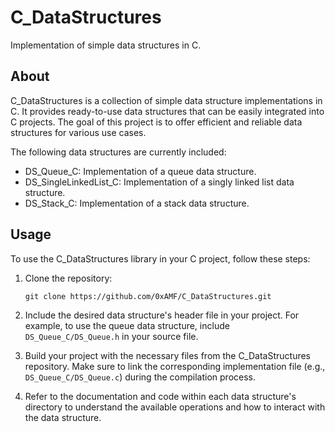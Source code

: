 # C_DataStructures
Implementation of simple data structures in C.

## About

C_DataStructures is a collection of simple data structure implementations in C. It provides ready-to-use data structures that can be easily integrated into C projects. The goal of this project is to offer efficient and reliable data structures for various use cases.

The following data structures are currently included:

- DS_Queue_C: Implementation of a queue data structure.
- DS_SingleLinkedList_C: Implementation of a singly linked list data structure.
- DS_Stack_C: Implementation of a stack data structure.

## Usage

To use the C_DataStructures library in your C project, follow these steps:

1. Clone the repository:

   ````
   git clone https://github.com/0xAMF/C_DataStructures.git

   ````

1. Include the desired data structure's header file in your project. For example, to use the queue data structure, include `DS_Queue_C/DS_Queue.h` in your source file.

1. Build your project with the necessary files from the C_DataStructures repository. Make sure to link the corresponding implementation file (e.g., `DS_Queue_C/DS_Queue.c`) during the compilation process.

1. Refer to the documentation and code within each data structure's directory to understand the available operations and how to interact with the data structure.
